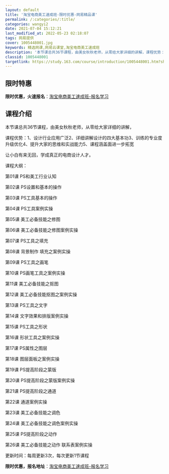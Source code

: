 ```yaml
---
layout: default
title: '淘宝电商美工速成班-限时优惠-网易精品课'
permalink: /:categories/:title/
categories: wangyi2
date: 2021-07-04 15:12:21
last_modified_at: 2022-05-23 02:18:07
tags: 网易提供
cover: 1005448001.jpg
keywords: 精选网课,网易云课堂,淘宝电商美工速成班
description: '本节课总共36节课程，由美女秋秋老师，从零给大家详细的讲解，课程优势：1、设计行业应用广泛2、详细讲解设计的四大基本功3'
classid: 1005448001
targetlink: https://study.163.com/course/introduction/1005448001.htm?share=1&shareId=1025206652&utm_campaign=share&utm_medium=iphoneShare&utm_source=&utm_u=1025206652
---
```


## 限时特惠

**限时优惠，火速报名**：[淘宝电商美工速成班-报名学习](https://study.163.com/course/introduction/1005448001.htm?share=1&shareId=1025206652&utm_campaign=share&utm_medium=iphoneShare&utm_source=&utm_u=1025206652)

## 课程介绍

本节课总共36节课程，由美女秋秋老师，从零给大家详细的讲解，

课程优势：1、设计行业应用广泛2、详细讲解设计的四大基本功3、训练的专业度升级优化4、提升大家的思维和实战能力5、课程涵盖面进一步拓宽

让小白有来无回，学成真正的电商设计人才。

课程大纲：

第01课  PS和美工行业认知

第02课  PS设置和基本的操作

第03课  PS工具基本的操作

第04课  PS工具案例实操

第05课  美工必备技能之修图

第06课  美工必备技能之修图案例实操

第07课  PS工具之填充

第08课  背景制作 填充之案例实操

第09课  PS工具之画笔

第10课  PS画笔工具之案例实操

第11课  美工必备技能之抠图

第12课  美工必备技能抠图之案例实操

第13课  PS工具之文字

第14课  文字效果和排版案例实操

第15课  PS工具之形状

第16课  形状工具之案例实操

第17课  PS属性之图层

第18课  图层面板之案例实操

第19课  PS提高阶段之蒙版

第20课  PS提高阶段之蒙版案例实操

第21课  PS提高阶段之通道

第22课  通道案例实操

第23课  美工必备技能之调色

第24课  美工必备技能之调色案例实操

第25课  PS提高阶段之动作

第26课  美工必备技能之动作 联系表案例实操

更新时间：每周更新3次，每次更新1节课程

**限时优惠，报名地址**：[淘宝电商美工速成班-报名学习](https://study.163.com/course/introduction/1005448001.htm?share=1&shareId=1025206652&utm_campaign=share&utm_medium=iphoneShare&utm_source=&utm_u=1025206652)

